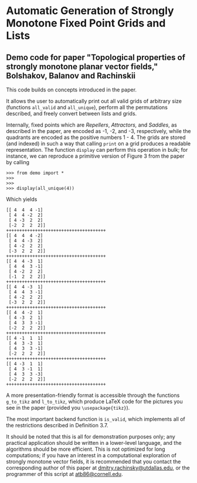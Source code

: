 # Automatic Generation of Strongly Monotone Fixed Point Grids and Lists
## Demo code for paper "Topological properties of strongly monotone planar vector fields," Bolshakov, Balanov and Rachinskii

This code builds on concepts introduced in the paper.

It allows the user to automatically print out all valid grids of arbitrary size (functions `all_valid` and `all_unique`), perform all the permutations described, and freely convert between lists and grids.

Internally, fixed points which are *Repellers*, *Attractors,* and *Saddles*, as described in the paper, are encoded as -1, -2, and -3, respectively, while the quadrants are encoded as the positive numbers 1 - 4. The grids are stored (and indexed) in such a way that calling `print` on a grid produces a readable representation. The function `display` can perform this operation in bulk; for instance, we can reproduce a primitive version of Figure 3 from the paper by calling 
```
>>> from demo import *
>>>
>>>
>>> display(all_unique(4))
```

Which yields

```
[[ 4  4  4 -1]
 [ 4  4 -2  2]
 [ 4 -3  2  2]
 [-2  2  2  2]]
++++++++++++++++++++++++++++++++++++++
[[ 4  4  4 -2]
 [ 4  4 -3  2]
 [ 4 -2  2  2]
 [-3  2  2  2]]
++++++++++++++++++++++++++++++++++++++
[[ 4  4 -3  1]
 [ 4  4  3 -1]
 [ 4 -2  2  2]
 [-1  2  2  2]]
++++++++++++++++++++++++++++++++++++++
[[ 4  4 -3  1]
 [ 4  4  3 -1]
 [ 4 -2  2  2]
 [-3  2  2  2]]
++++++++++++++++++++++++++++++++++++++
[[ 4  4 -2  1]
 [ 4 -3  2  1]
 [ 4  3  3 -1]
 [-2  2  2  2]]
++++++++++++++++++++++++++++++++++++++
[[ 4 -1  1  1]
 [ 4  3 -3  1]
 [ 4  3  3 -1]
 [-2  2  2  2]]
++++++++++++++++++++++++++++++++++++++
[[ 4 -3  1  1]
 [ 4  3 -1  1]
 [ 4  3  3 -3]
 [-2  2  2  2]]
++++++++++++++++++++++++++++++++++++++
```
A more presentation-friendly format is accessible through the functions `g_to_tikz` and `l_to_tikz`, which produce LaTeX code for the pictures you see in the paper (provided you `\usepackage{tikz}`).

The most important backend function is `is_valid`, which implements all of the restrictions described in Definition 3.7.

It should be noted that this is all for demonstration purposes only; any practical application should be written in a lower-level language, and the algorithms should be more efficient. This is not optimized for long computations; if you have an interest in a computational exploration of strongly monotone vector fields, it is recommended that you contact the corresponding author of this paper at dmitry.rachinsky@utdallas.edu, or the programmer of this script at atb86@cornell.edu.


